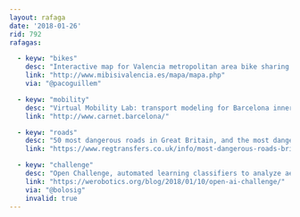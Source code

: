 ```yaml
---
layout: rafaga
date: '2018-01-26'
rid: 792
rafagas:

  - keyw: "bikes"
    desc: "Interactive map for Valencia metropolitan area bike sharing service"
    link: "http://www.mibisivalencia.es/mapa/mapa.php"
    via: "@pacoguillem"

  - keyw: "mobility"
    desc: "Virtual Mobility Lab: transport modeling for Barcelona inner city ring to develop new tools for urban planning"
    link: "http://www.carnet.barcelona/"

  - keyw: "roads"
    desc: "50 most dangerous roads in Great Britain, and the most dangerous per each region"
    link: "https://www.regtransfers.co.uk/info/most-dangerous-roads-britain"

  - keyw: "challenge"
    desc: "Open Challenge, automated learning classifiers to analyze aerial imagery"
    link: "https://werobotics.org/blog/2018/01/10/open-ai-challenge/"
    via: "@bolosig"
    invalid: true
---
```

